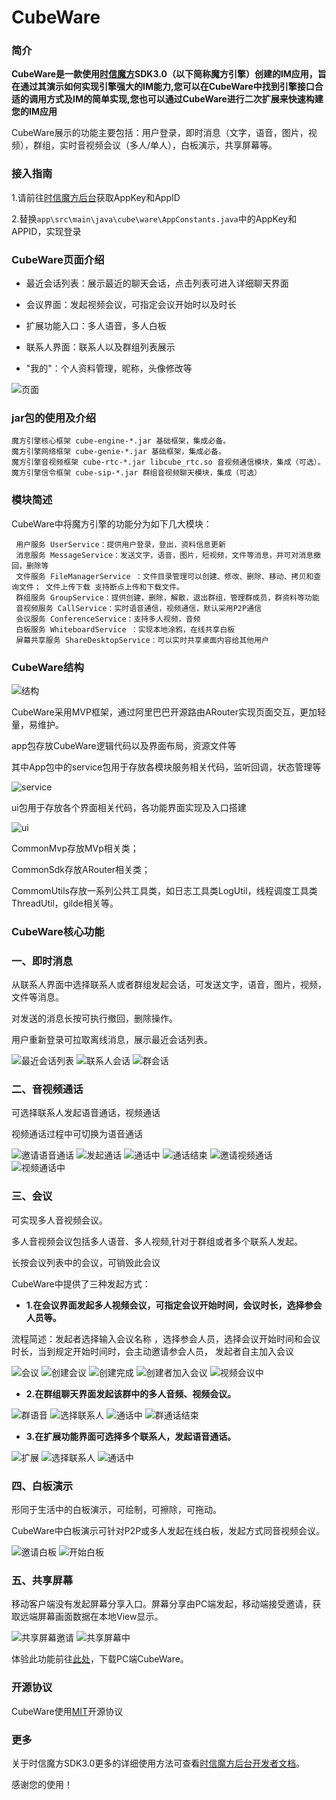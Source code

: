 # CubeWare

### 简介

**CubeWare是一款使用[时信魔方](https://www.shixincube.com/home)SDK3.0（以下简称魔方引擎）创建的IM应用，旨在通过其演示如何实现引擎强大的IM能力,您可以在CubeWare中找到引擎接口合适的调用方式及IM的简单实现,您也可以通过CubeWare进行二次扩展来快速构建您的IM应用**

CubeWare展示的功能主要包括：用户登录，即时消息（文字，语音，图片，视频），群组，实时音视频会议（多人/单人），白板演示，共享屏幕等。

### 接入指南

1.请前往[时信魔方后台](https://www.shixincube.com/home)获取AppKey和AppID

2.替换`app\src\main\java\cube\ware\AppConstants.java`中的AppKey和APPID，实现登录

### CubeWare页面介绍


- 最近会话列表：展示最近的聊天会话，点击列表可进入详细聊天界面

- 会议界面：发起视频会议，可指定会议开始时以及时长

- 扩展功能入口：多人语音，多人白板

- 联系人界面：联系人以及群组列表展示

- "我的"：个人资料管理，昵称，头像修改等

![页面](https://i.imgur.com/qhBwZ0S.png)

### jar包的使用及介绍

	魔方引擎核心框架 cube-engine-*.jar 基础框架，集成必备。
	魔方引擎网络框架 cube-genie-*.jar 基础框架，集成必备。
	魔方引擎音视频框架 cube-rtc-*.jar libcube_rtc.so 音视频通信模块，集成（可选）。
	魔方引擎信令框架 cube-sip-*.jar 群组音视频聊天模块，集成（可选）

### 模块简述

CubeWare中将魔方引擎的功能分为如下几大模块：

	 用户服务 UserService：提供用户登录，登出，资料信息更新
	 消息服务 MessageService：发送文字，语音，图片，短视频，文件等消息，并可对消息撤回，删除等 
	 文件服务 FileManagerService ：文件目录管理可以创建、修改、删除、移动、拷贝和查询文件； 文件上传下载 支持断点上传和下载文件。
	 群组服务 GroupService：提供创建，删除，解散，退出群组，管理群成员，群资料等功能
	 音视频服务 CallService：实时语音通信，视频通信，默认采用P2P通信
	 会议服务 ConferenceService：支持多人视频，音频
	 白板服务 WhiteboardService ：实现本地涂鸦，在线共享白板
	 屏幕共享服务 ShareDesktopService：可以实时共享桌面内容给其他用户

### CubeWare结构

![结构](https://i.imgur.com/9i359Qi.png)

CubeWare采用MVP框架，通过阿里巴巴开源路由ARouter实现页面交互，更加轻量，易维护。

app包存放CubeWare逻辑代码以及界面布局，资源文件等

其中App包中的service包用于存放各模块服务相关代码，监听回调，状态管理等

![service](https://i.imgur.com/Kr159Jz.png)

ui包用于存放各个界面相关代码，各功能界面实现及入口搭建

![ui](https://i.imgur.com/6Hrdw3e.png)

CommonMvp存放MVp相关类；

CommonSdk存放ARouter相关类；

CommomUtils存放一系列公共工具类，如日志工具类LogUtil，线程调度工具类ThreadUtil，gilde相关等。

### CubeWare核心功能

### 一、即时消息

从联系人界面中选择联系人或者群组发起会话，可发送文字，语音，图片，视频，文件等消息。

对发送的消息长按可执行撤回，删除操作。

用户重新登录可拉取离线消息，展示最近会话列表。

![最近会话列表](https://i.imgur.com/l7BG4df.png) ![联系人会话](https://i.imgur.com/aKmWV7e.png) ![群会话](https://i.imgur.com/dDNkAVu.png)


### 二、音视频通话
  
可选择联系人发起语音通话，视频通话

视频通话过程中可切换为语音通话

![邀请语音通话](https://i.imgur.com/n3FPdMj.png) ![发起通话](https://i.imgur.com/wjDJUJ3.png) ![通话中](https://i.imgur.com/ocF3RJw.png) ![通话结束](https://i.imgur.com/L5VZ6Qd.png) ![邀请视频通话](https://i.imgur.com/BCrkD93.png)
![视频通话中](https://i.imgur.com/BFNQaoL.png)

### 三、会议

可实现多人音视频会议。

多人音视频会议包括多人语音、多人视频,针对于群组或者多个联系人发起。

长按会议列表中的会议，可销毁此会议

CubeWare中提供了三种发起方式：

- **1.在会议界面发起多人视频会议，可指定会议开始时间，会议时长，选择参会人员等。**

流程简述：发起者选择输入会议名称 ，选择参会人员，选择会议开始时间和会议时长，当到规定开始时间时，会主动邀请参会人员， 发起者自主加入会议

![会议](https://i.imgur.com/gC2FVGY.png) ![创建会议](https://i.imgur.com/LKIiZmi.png) ![创建完成](https://i.imgur.com/dftS97h.png) ![创建者加入会议](https://i.imgur.com/di8Ul79.png) ![视频会议中](https://i.imgur.com/cs2StkJ.png)

- **2.在群组聊天界面发起该群中的多人音频、视频会议。**

![群语音](https://i.imgur.com/z6tLRpU.png) ![选择联系人](https://i.imgur.com/PksYKSU.png) ![通话中](https://i.imgur.com/DXNBs8p.png) ![群通话结束](https://i.imgur.com/OiEHYLa.png)

- **3.在扩展功能界面可选择多个联系人，发起语音通话。**

![扩展](https://i.imgur.com/Q3BtYnq.png) ![选择联系人](https://i.imgur.com/tRbSKch.png) ![通话中](https://i.imgur.com/lATFyw0.png)


### 四、白板演示

形同于生活中的白板演示，可绘制，可擦除，可拖动。

CubeWare中白板演示可针对P2P或多人发起在线白板，发起方式同音视频会议。

![邀请白板](https://i.imgur.com/W1FCaI3.png) ![开始白板](https://i.imgur.com/20XrXC9.png)


### 五、共享屏幕

移动客户端没有发起屏幕分享入口。屏幕分享由PC端发起，移动端接受邀请，获取远端屏幕画面数据在本地View显示。

![共享屏幕邀请](https://i.imgur.com/KtBUdi1.png) ![共享屏幕中](https://i.imgur.com/gGn1f1V.png)

体验此功能前往[此处]()，下载PC端CubeWare。

### 开源协议

CubeWare使用[MIT](https://opensource.org/licenses/MIT)开源协议

### 更多

关于时信魔方SDK3.0更多的详细使用方法可查看[时信魔方后台开发者文档](https://www.shixincube.com/home#download)。

感谢您的使用！





